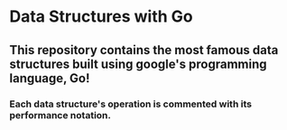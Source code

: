 # Data Structures with Go
## This repository contains the most famous data structures built using google's programming language, Go!
### Each data structure's operation is commented with its performance notation.
